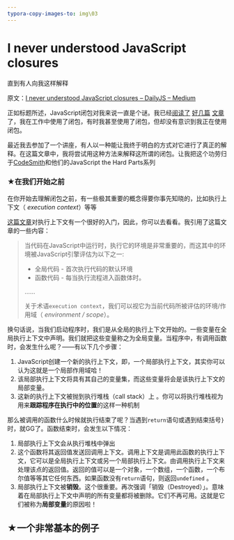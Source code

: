 ```yaml
---
typora-copy-images-to: img\03
---
```


# I never understood JavaScript closures

直到有人向我这样解释

原文：[I never understood JavaScript closures – DailyJS – Medium](https://medium.com/dailyjs/i-never-understood-javascript-closures-9663703368e8)

正如标题所述，JavaScript闭包对我来说一直是个谜。我已经[阅读了](https://medium.freecodecamp.org/lets-learn-javascript-closures-66feb44f6a44) [好几篇](https://medium.freecodecamp.org/whats-a-javascript-closure-in-plain-english-please-6a1fc1d2ff1c) [文章](https://en.wikipedia.org/wiki/Closure_%28computer_programming%29) 了，我在工作中使用了闭包，有时我甚至使用了闭包，但却没有意识到我正在使用闭包。

最近我去参加了一个讲座，有人以一种能让我终于明白的方式对它进行了真正的解释。在这篇文章中，我将尝试用这种方法来解释这所谓的闭包。让我把这个功劳归于[CodeSmith](https://www.codesmith.io/)和他们的JavaScript the Hard Parts系列

### ★在我们开始之前

在你开始去理解闭包之前，有一些极其重要的概念得要你事先知晓的，比如执行上下文（ *execution context*）等等

[这篇文章](http://davidshariff.com/blog/what-is-the-execution-context-in-javascript/)对执行上下文有一个很好的入门，因此，你可以去看看。我引用了这篇文章的一些内容：

> 当代码在JavaScript中运行时，执行它的环境是非常重要的，而这其中的环境被JavaScript引擎评估为以下之一:
>
> - 全局代码 - 首次执行代码的默认环境
> - 函数代码 - 每当执行流程进入函数体时。
>
> ……
>
> 关于术语`execution context`，我们可以视它为当前代码所被评估的环境/作用域（ *environment / scope*）。

换句话说，当我们启动程序时，我们是从全局的执行上下文开始的。一些变量在全局执行上下文中声明。我们就把这些变量称之为全局变量。当程序中，有调用函数时，会发生什么呢？——有以下几个步骤：

1. JavaScript创建一个新的执行上下文，即，一个局部执行上下文，其实你可以认为这就是一个局部作用域哈！
2. 该局部执行上下文将具有其自己的变量集，而这些变量将会是该执行上下文的局部变量。
3. 这新的执行上下文被抛到执行堆栈（call stack）上 。你可以将执行堆栈视为用来**跟踪程序在执行中的位置**的这样一种机制

那么被调用的函数什么时候就执行结束了呢？当遇到`return`语句或遇到结束括号`}` 时，就GG了。函数结束时，会发生以下情况：

1. 局部执行上下文会从执行堆栈中弹出
2. 这个函数将其返回值发送回调用上下文。调用上下文是调用此函数的执行上下文，它可以是全局执行上下文或另一个局部执行上下文。由调用执行上下文来处理该点的返回值。返回的值可以是一个对象，一个数组，一个函数，一个布尔值等等其它任何东西。如果函数没有`return`语句，则返回`undefined` 。
3. 局部执行上下文被**销毁**。这个很重要。再次强调「销毁（Destroyed）」。意味着在局部执行上下文中声明的所有变量都将被删除。它们不再可用。这就是它们被称为**局部变量**的原因啦！

## ★一个非常基本的例子

